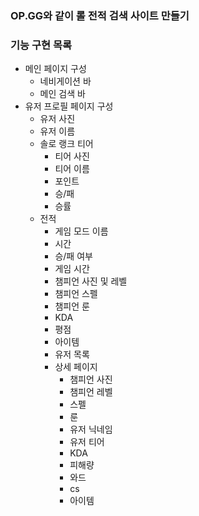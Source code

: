 ### OP.GG와 같이 롤 전적 검색 사이트 만들기

### 기능 구현 목록
- 메인 페이지 구성
  - 네비게이션 바
  - 메인 검색 바
- 유저 프로필 페이지 구성
  - 유저 사진
  - 유저 이름
  - 솔로 랭크 티어
    - 티어 사진
    - 티어 이름
    - 포인트
    - 승/패
    - 승률
  - 전적
    - 게임 모드 이름
    - 시간
    - 승/패 여부
    - 게임 시간
    - 챔피언 사진 및 레벨
    - 챔피언 스펠
    - 챔피언 룬
    - KDA
    - 평점
    - 아이템
    - 유저 목록
    - 상세 페이지
      - 챔피언 사진
      - 챔피언 레벨
      - 스펠
      - 룬
      - 유저 닉네임
      - 유저 티어
      - KDA
      - 피해량
      - 와드
      - cs
      - 아이템
